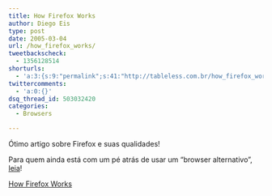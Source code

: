 ```yaml
---
title: How Firefox Works
author: Diego Eis
type: post
date: 2005-03-04
url: /how_firefox_works/
tweetbackscheck:
  - 1356128514
shorturls:
  - 'a:3:{s:9:"permalink";s:41:"http://tableless.com.br/how_firefox_works";s:7:"tinyurl";s:26:"http://tinyurl.com/3vwgl42";s:4:"isgd";s:19:"http://is.gd/qzAiEW";}'
twittercomments:
  - 'a:0:{}'
dsq_thread_id: 503032420
categories:
  - Browsers

---
```

Ótimo artigo sobre Firefox e suas qualidades!
              
Para quem ainda está com um pé atrás de usar um &#8220;browser alternativo&#8221;, [leia][1]!
              
[How Firefox Works][1]

 [1]: http://computer.howstuffworks.com/firefox.htm